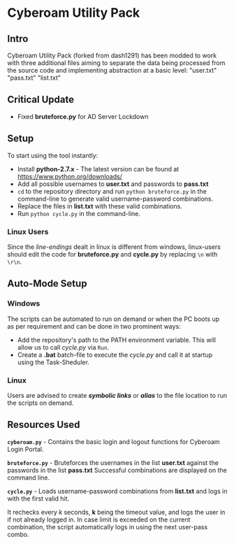 # Cyberoam Utility Pack

## Intro

Cyberoam Utility Pack (forked from dash1291) has been modded to work with three additional files aiming to separate the data being processed from the source code and implementing abstraction at a basic level:
"user.txt"	"pass.txt"	"list.txt"

## Critical Update

* Fixed **bruteforce.py** for AD Server Lockdown

## Setup

To start using the tool instantly:

* Install **python-2.7.x** - 
The latest version can be found at https://www.python.org/downloads/
* Add all possible usernames to **user.txt** and passwords to **pass.txt**
* `cd` to the repository directory and run `python bruteforce.py` in the command-line to generate valid username-password combinations.
* Replace the files in **list.txt** with these valid combinations.
* Run `python cycle.py` in the command-line.

### Linux Users

Since the *line-endings* dealt in linux is different from windows, linux-users should edit the code for **bruteforce.py** and **cycle.py** by replacing `\n` with `\r\n`.

## Auto-Mode Setup

### Windows
The scripts can be automated to run on demand or when the PC boots up as per requirement and can be done in two prominent ways:

* Add the repository's path to the PATH environment variable. This will allow us to call *cycle.py* via `Run`.
* Create a **.bat** batch-file to execute the *cycle.py* and call it at startup using the Task-Sheduler.

### Linux
Users are advised to create _**symbolic links**_ or _**alias**_ to the file location to run the scripts on demand.

## Resources Used

**``cyberoam.py``** - Contains the basic login and logout functions for Cyberoam Login Portal.

**``bruteforce.py``** - Bruteforces the usernames in the list __user.txt__ against the passwords in the list __pass.txt__
Successful combinations are displayed on the command line.

**``cycle.py``** - Loads username-password combinations from __list.txt__ and logs in with the first valid hit.

It rechecks every *k* seconds, **k** being the timeout value, and logs the user in if not already logged in. In case limit is exceeded on the current combination, the script automatically logs in using the next user-pass combo.
